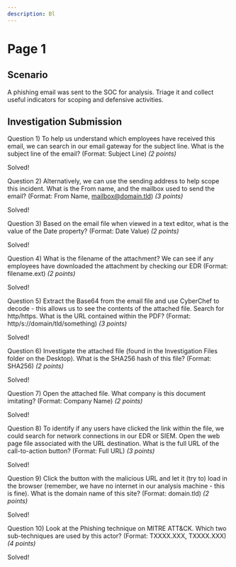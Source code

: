 ```yaml
---
description: Bl
---
```


# Page 1

## Scenario

A phishing email was sent to the SOC for analysis. Triage it and collect useful indicators for scoping and defensive activities.



## Investigation Submission

Question 1) To help us understand which employees have received this email, we can search in our email gateway for the subject line. What is the subject line of the email? (Format: Subject Line) _(2 points)_

Solved!

Question 2) Alternatively, we can use the sending address to help scope this incident. What is the From name, and the mailbox used to send the email? (Format: From Name, mailbox@domain.tld) _(3 points)_

Solved!

Question 3) Based on the email file when viewed in a text editor, what is the value of the Date property? (Format: Date Value) _(2 points)_

Solved!

Question 4) What is the filename of the attachment? We can see if any employees have downloaded the attachment by checking our EDR (Format: filename.ext) _(2 points)_

Solved!

Question 5) Extract the Base64 from the email file and use CyberChef to decode - this allows us to see the contents of the attached file. Search for http/https. What is the URL contained within the PDF? (Format: http/s://domain/tld/something) _(3 points)_

Solved!

Question 6) Investigate the attached file (found in the Investigation Files folder on the Desktop). What is the SHA256 hash of this file? (Format: SHA256) _(2 points)_

Solved!

Question 7) Open the attached file. What company is this document imitating? (Format: Company Name) _(2 points)_

Solved!

Question 8) To identify if any users have clicked the link within the file, we could search for network connections in our EDR or SIEM. Open the web page file associated with the URL destination. What is the full URL of the call-to-action button? (Format: Full URL) _(3 points)_

Solved!

Question 9) Click the button with the malicious URL and let it (try to) load in the browser (remember, we have no internet in our analysis machine - this is fine). What is the domain name of this site? (Format: domain.tld) _(2 points)_

Solved!

Question 10) Look at the Phishing technique on MITRE ATT\&CK. Which two sub-techniques are used by this actor? (Format: TXXXX.XXX, TXXXX.XXX) _(4 points)_

Solved!
